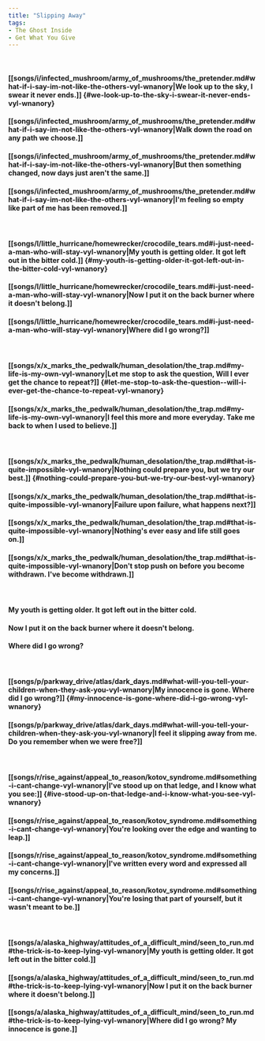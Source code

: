 ```yaml
---
title: "Slipping Away"
tags:
- The Ghost Inside
- Get What You Give
---
```

&nbsp;
#### [[songs/i/infected_mushroom/army_of_mushrooms/the_pretender.md#what-if-i-say-im-not-like-the-others-vyl-wnanory|We look up to the sky, I swear it never ends.]] {#we-look-up-to-the-sky-i-swear-it-never-ends-vyl-wnanory}
#### [[songs/i/infected_mushroom/army_of_mushrooms/the_pretender.md#what-if-i-say-im-not-like-the-others-vyl-wnanory|Walk down the road on any path we choose.]]
#### [[songs/i/infected_mushroom/army_of_mushrooms/the_pretender.md#what-if-i-say-im-not-like-the-others-vyl-wnanory|But then something changed, now days just aren't the same.]]
#### [[songs/i/infected_mushroom/army_of_mushrooms/the_pretender.md#what-if-i-say-im-not-like-the-others-vyl-wnanory|I'm feeling so empty like part of me has been removed.]]
&nbsp;
#### [[songs/l/little_hurricane/homewrecker/crocodile_tears.md#i-just-need-a-man-who-will-stay-vyl-wnanory|My youth is getting older. It got left out in the bitter cold.]] {#my-youth-is-getting-older-it-got-left-out-in-the-bitter-cold-vyl-wnanory}
#### [[songs/l/little_hurricane/homewrecker/crocodile_tears.md#i-just-need-a-man-who-will-stay-vyl-wnanory|Now I put it on the back burner where it doesn't belong.]]
#### [[songs/l/little_hurricane/homewrecker/crocodile_tears.md#i-just-need-a-man-who-will-stay-vyl-wnanory|Where did I go wrong?]]
&nbsp;
#### [[songs/x/x_marks_the_pedwalk/human_desolation/the_trap.md#my-life-is-my-own-vyl-wnanory|Let me stop to ask the question,  Will I ever get the chance to repeat?]] {#let-me-stop-to-ask-the-question--will-i-ever-get-the-chance-to-repeat-vyl-wnanory}
#### [[songs/x/x_marks_the_pedwalk/human_desolation/the_trap.md#my-life-is-my-own-vyl-wnanory|I feel this more and more everyday. Take me back to when I used to believe.]]
&nbsp;
#### [[songs/x/x_marks_the_pedwalk/human_desolation/the_trap.md#that-is-quite-impossible-vyl-wnanory|Nothing could prepare you, but we try our best.]] {#nothing-could-prepare-you-but-we-try-our-best-vyl-wnanory}
#### [[songs/x/x_marks_the_pedwalk/human_desolation/the_trap.md#that-is-quite-impossible-vyl-wnanory|Failure upon failure, what happens next?]]
#### [[songs/x/x_marks_the_pedwalk/human_desolation/the_trap.md#that-is-quite-impossible-vyl-wnanory|Nothing's ever easy and life still goes on.]]
#### [[songs/x/x_marks_the_pedwalk/human_desolation/the_trap.md#that-is-quite-impossible-vyl-wnanory|Don't stop push on before you become withdrawn. I've become withdrawn.]]
&nbsp;
#### My youth is getting older. It got left out in the bitter cold.
#### Now I put it on the back burner where it doesn't belong.
#### Where did I go wrong?
&nbsp;
#### [[songs/p/parkway_drive/atlas/dark_days.md#what-will-you-tell-your-children-when-they-ask-you-vyl-wnanory|My innocence is gone. Where did I go wrong?]] {#my-innocence-is-gone-where-did-i-go-wrong-vyl-wnanory}
#### [[songs/p/parkway_drive/atlas/dark_days.md#what-will-you-tell-your-children-when-they-ask-you-vyl-wnanory|I feel it slipping away from me. Do you remember when we were free?]]
&nbsp;
#### [[songs/r/rise_against/appeal_to_reason/kotov_syndrome.md#something-i-cant-change-vyl-wnanory|I've stood up on that ledge, and I know what you see:]] {#ive-stood-up-on-that-ledge-and-i-know-what-you-see-vyl-wnanory}
#### [[songs/r/rise_against/appeal_to_reason/kotov_syndrome.md#something-i-cant-change-vyl-wnanory|You're looking over the edge and wanting to leap.]]
#### [[songs/r/rise_against/appeal_to_reason/kotov_syndrome.md#something-i-cant-change-vyl-wnanory|I've written every word and expressed all my concerns.]]
#### [[songs/r/rise_against/appeal_to_reason/kotov_syndrome.md#something-i-cant-change-vyl-wnanory|You're losing that part of yourself, but it wasn't meant to be.]]
&nbsp;
#### [[songs/a/alaska_highway/attitudes_of_a_difficult_mind/seen_to_run.md#the-trick-is-to-keep-lying-vyl-wnanory|My youth is getting older. It got left out in the bitter cold.]]
#### [[songs/a/alaska_highway/attitudes_of_a_difficult_mind/seen_to_run.md#the-trick-is-to-keep-lying-vyl-wnanory|Now I put it on the back burner where it doesn't belong.]]
#### [[songs/a/alaska_highway/attitudes_of_a_difficult_mind/seen_to_run.md#the-trick-is-to-keep-lying-vyl-wnanory|Where did I go wrong? My innocence is gone.]]
